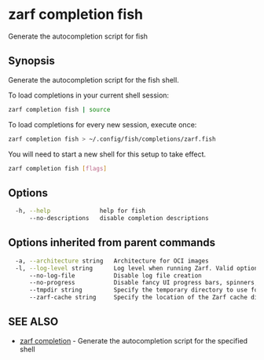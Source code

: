 # zarf completion fish

Generate the autocompletion script for fish

## Synopsis

Generate the autocompletion script for the fish shell.

To load completions in your current shell session:

``` bash
zarf completion fish | source
```

To load completions for every new session, execute once:

``` bash
zarf completion fish > ~/.config/fish/completions/zarf.fish
```

You will need to start a new shell for this setup to take effect.

``` bash
zarf completion fish [flags]
```

## Options

``` bash
  -h, --help              help for fish
      --no-descriptions   disable completion descriptions
```

## Options inherited from parent commands

``` bash
  -a, --architecture string   Architecture for OCI images
  -l, --log-level string      Log level when running Zarf. Valid options are: warn, info, debug, trace (default "info")
      --no-log-file           Disable log file creation
      --no-progress           Disable fancy UI progress bars, spinners, logos, etc
      --tmpdir string         Specify the temporary directory to use for intermediate files
      --zarf-cache string     Specify the location of the Zarf cache directory (default "~/.zarf-cache")
```

## SEE ALSO

* [zarf completion](zarf_completion.md)  - Generate the autocompletion script for the specified shell
